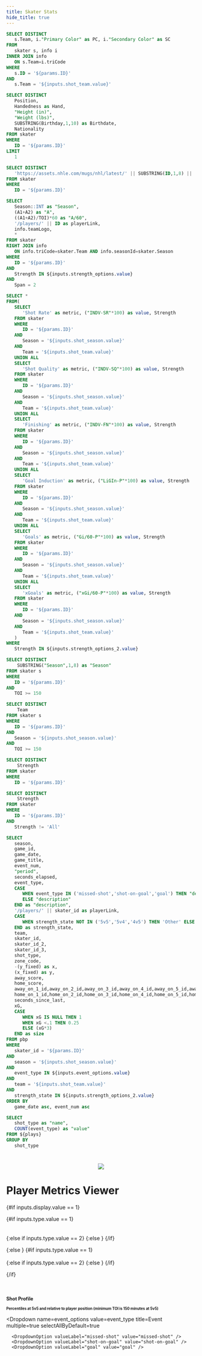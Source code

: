 ```yaml
---
title: Skater Stats
hide_title: true
---
```


```sql color
SELECT DISTINCT
   s.Team, i."Primary Color" as PC, i."Secondary Color" as SC
FROM
   skater s, info i
INNER JOIN info
   ON s.Team=i.triCode
WHERE
   s.ID = '${params.ID}'
AND
   s.Team = '${inputs.shot_team.value}'
```

```sql bio
SELECT DISTINCT
   Position,
   Handedness as Hand,
   "Height (in)",
   "Weight (lbs)",
   SUBSTRING(Birthday,1,10) as Birthdate,
   Nationality
FROM skater
WHERE
   ID = '${params.ID}'
LIMIT
   1
```

```sql headshot
SELECT DISTINCT
   'https://assets.nhle.com/mugs/nhl/latest/' || SUBSTRING(ID,1,8) || 'png' as head
FROM skater
WHERE
   ID = '${params.ID}'
```

```sql stats
SELECT
   Season::INT as "Season",
   (A1+A2) as "A",
   ((A1+A2)/TOI)*60 as "A/60",
   '/players/' || ID as playerLink,
   info.teamLogo,
   *
FROM skater
RIGHT JOIN info
   ON info.triCode=skater.Team AND info.seasonId=skater.Season
WHERE
   ID = '${params.ID}'
AND
   Strength IN ${inputs.strength_options.value}
AND
   Span = 2
```

```sql shot_profile
SELECT *
FROM(
   SELECT
      'Shot Rate' as metric, ("INDV-SR"*100) as value, Strength
   FROM skater
   WHERE
      ID = '${params.ID}' 
   AND
      Season = '${inputs.shot_season.value}'
   AND
      Team = '${inputs.shot_team.value}'
   UNION ALL
   SELECT
      'Shot Quality' as metric, ("INDV-SQ"*100) as value, Strength
   FROM skater
   WHERE
      ID = '${params.ID}' 
   AND
      Season = '${inputs.shot_season.value}'
   AND
      Team = '${inputs.shot_team.value}'
   UNION ALL
   SELECT
      'Finishing' as metric, ("INDV-FN"*100) as value, Strength
   FROM skater
   WHERE
      ID = '${params.ID}' 
   AND
      Season = '${inputs.shot_season.value}'
   AND
      Team = '${inputs.shot_team.value}'
   UNION ALL
   SELECT
      'Goal Induction' as metric, ("LiGIn-P"*100) as value, Strength
   FROM skater
   WHERE
      ID = '${params.ID}' 
   AND
      Season = '${inputs.shot_season.value}'
   AND
      Team = '${inputs.shot_team.value}'
   UNION ALL
   SELECT
      'Goals' as metric, ("Gi/60-P"*100) as value, Strength
   FROM skater
   WHERE
      ID = '${params.ID}' 
   AND
      Season = '${inputs.shot_season.value}'
   AND
      Team = '${inputs.shot_team.value}'
   UNION ALL
   SELECT
      'xGoals' as metric, ("xGi/60-P"*100) as value, Strength
   FROM skater
   WHERE
      ID = '${params.ID}' 
   AND
      Season = '${inputs.shot_season.value}'
   AND
      Team = '${inputs.shot_team.value}'
   )
WHERE
   Strength IN ${inputs.strength_options_2.value}
```

```sql seasons
SELECT DISTINCT 
	SUBSTRING("Season",1,8) as "Season"
FROM skater s
WHERE
   ID = '${params.ID}' 
AND
   TOI >= 150
```

```sql teams
SELECT DISTINCT 
	Team
FROM skater s
WHERE
   ID = '${params.ID}' 
AND
   Season = '${inputs.shot_season.value}'
AND
   TOI >= 150
```

```sql strengths
SELECT DISTINCT 
	Strength
FROM skater
WHERE
   ID = '${params.ID}' 
```

```sql strengths_multiple
SELECT DISTINCT 
	Strength
FROM skater
WHERE
   ID = '${params.ID}' 
AND
   Strength != 'All'
```

```sql plays
SELECT
   season,
   game_id,
   game_date,
   game_title,
   event_num,
   "period",
   seconds_elapsed,
   event_type,
   CASE
      WHEN event_type IN ('missed-shot','shot-on-goal','goal') THEN "description" || ' - xG: ' || SUBSTRING(("xG"*100),1,5) || '%'
      ELSE "description"
   END as "description",
   '/players/' || skater_id as playerLink,
   CASE 
      WHEN strength_state NOT IN ('5v5','5v4','4v5') THEN 'Other' ELSE strength_state
   END as strength_state,
   team,
   skater_id,
   skater_id_2,
   skater_id_3,
   shot_type,
   zone_code,
   -(y_fixed) as x,
   (x_fixed) as y,
   away_score,
   home_score,
   away_on_1_id,away_on_2_id,away_on_3_id,away_on_4_id,away_on_5_id,away_on_6_id,away_goalie_id,
   home_on_1_id,home_on_2_id,home_on_3_id,home_on_4_id,home_on_5_id,home_on_6_id,home_goalie_id,
   seconds_since_last,
   xG,
   CASE
      WHEN xG IS NULL THEN 1
      WHEN xG <.1 THEN 0.25
      ELSE (xG*3)
   END as size
FROM pbp
WHERE
   skater_id = '${params.ID}'
AND
   season = '${inputs.shot_season.value}'
AND
   event_type IN ${inputs.event_options.value}
AND
   team = '${inputs.shot_team.value}'
AND
   strength_state IN ${inputs.strength_options_2.value}
ORDER BY
   game_date asc, event_num asc
```

```sql shot_types   
SELECT 
   shot_type as "name",
   COUNT(event_type) as "value"
FROM ${plays} 
GROUP BY
   shot_type
```

# <center> <Value data={stats} column=Player /> </center>
<center><img src={headshot[0].head} class="h-50" /></center>

<DataTable data={bio}/>

<h1>Player Metrics Viewer</h1>
<Dropdown
   data={strengths}
   name=strength_options
   value=Strength
   title=Strength
   defaultValue="All"
	multiple=true
/>

<Dropdown name=display title=Display defaultValue=1>
	<DropdownOption valueLabel="Total" value=1 />
	<DropdownOption valueLabel="Rates" value=2 />
</Dropdown>

<Dropdown name=type title=Type defaultValue=1>
	<DropdownOption valueLabel="Individual" value=1 />
	<DropdownOption valueLabel="On-Ice" value=2 />
	<DropdownOption valueLabel="Goal Impact" value=3 />
</Dropdown>

{#if inputs.display.value == 1}

{#if inputs.type.value == 1}
<DataTable data={stats} rows=50 search=true rowShading=true headerColor=#0000ff headerFontColor=white>
      <Column id=Strength align=center />
   <Column id=Season align=center fmt='####-####' />
	<Column id=teamLogo align=center contentType="image" height=20px title="Logo"/>
	<Column id=Team align=center />
	<Column id=Position align=center />
   <Column id=Age align=center />
	<Column id=Nationality align=center />
	<Column id=GP align=center title="GP"/>
   <Column id=TOI align=center title="TOI" fmt='#,###.#0' />
	<Column id=Gi align=center title="G"/>
	<Column id=A1 align=center />
	<Column id=A2 align=center />
   <Column id=A align=center />
	<Column id=P align=center />
	<Column id=Fi align=center title="iFF"/>
	<Column id=xGi align=center title="ixG"/>
	<Column id=xGi/Fi align=center title="ixG/iFF"/>
	<Column id=Gi/xGi align=center title="G/ixG"/>
   <Column id=Give align=center />
   <Column id=Take align=center />	
	<Column id=Penl align=center />
   <Column id=Draw align=center />	
	<Column id=PIM align=center title="PIM"/>	
	<Column id=Block align=center title="Blocks"/>
</DataTable>
{:else if inputs.type.value == 2}
<DataTable data={stats} rows=50 search=true rowShading=true headerColor=#0000ff headerFontColor=white>
   <Column id=Season align=center fmt='####-####' />
	<Column id=Strength align=center />
   <Column id=teamLogo align=center contentType="image" height=20px title="Logo"/>
	<Column id=Team align=center />
	<Column id=Position align=center />
   <Column id=Age align=center />
	<Column id=Nationality align=center />
	<Column id=GP align=center title="GP"/>
   <Column id=TOI align=center title="TOI" fmt='#,###.#0' />
	<Column id=GF align=center title="GF"/>
   <Column id=GA align=center title="GA"/>
	<Column id=FF align=center title="FF"/>
   <Column id=FA align=center title="FA"/>
   <Column id=xGF align=center title="xGF"/>
   <Column id=xGA align=center title="xGA"/>
   <Column id=xGF/FF align=center title="xGF/FF"/>
   <Column id=xGA/FA align=center title="xGA/FA"/>
   <Column id=GF/xGF align=center title="GF/xGF"/>
   <Column id=GF% align=center title="GF%" fmt='##.00%' />
   <Column id=FF% align=center title="FF%" fmt='##.00%' />
   <Column id=xGF% align=center title="xGF%" fmt='##.00%' />
</DataTable>
{:else }
<DataTable data={stats} rows=50 search=true rowShading=true headerColor=#0000ff headerFontColor=white>
      <Column id=Strength align=center />
   <Column id=Season align=center fmt='####-####' />
   <Column id=teamLogo align=center contentType="image" height=20px title="Logo"/>
   <Column id=Team align=center />
   <Column id=Position align=center />
   <Column id=Age align=center />
   <Column id=Nationality align=center />
   <Column id=GP align=center title="GP"/>
   <Column id=TOI align=center title="TOI" fmt='#,###.#0' />
   <Column id=INDV-SRI-T align=center title="Shot Rate Impact" fmt='#0.####' />
   <Column id=INDV-SQI-T align=center title="Shot Quality Impact" fmt='#0.####' />
   <Column id=INDV-FNI-T align=center title="Finishing Impact" fmt='#0.####' />
   <Column id=OOFF-SRI-T align=center title="On-Ice Shot Rate Impact For" fmt='#0.####' />
   <Column id=OOFF-SQI-T align=center title="On-Ice Shot Quality Impact For" fmt='#0.####' />
   <Column id=OOFF-FNI-T align=center title="On-Ice Finishing Impact For" fmt='#0.####' />
   <Column id=ODEF-SRI-T align=center title="On-Ice Shot Rate Impact Against" fmt='#0.####' />
   <Column id=ODEF-SQI-T align=center title="On-Ice Shot Quality Impact Against" fmt='#0.####' />
   <Column id=ODEF-FNI-T align=center title="On-Ice Finishing Impact Against" fmt='#0.####' />
   <Column id=EGi-T align=center title="Extraneous G" fmt='#0.####' />
   <Column id=EGF-T align=center title="Extraneous GF" fmt='#0.####' />
   <Column id=EGA-T align=center title="Extraneous GA" fmt='#0.####' />
   <Column id=ExGi-T align=center title="Extraneous ixG" fmt='#0.####' />
   <Column id=ExGF-T align=center title="Extraneous xGF" fmt='#0.####' />
   <Column id=ExGA-T align=center title="Extraneous xGA" fmt='#0.####' />
   <Column id=LiEG-T align=center title="Linemate Extraneous GF" fmt='#0.####' />
   <Column id=LiGIn-T align=center title="Goal Induction" fmt='#0.####' />
   <Column id=CompGI-T align=center title="Composite Goal Impact" fmt='#0.####' />
   <Column id=LiRelGI-T align=center title="Linemate Rel. Goal Impact" fmt='#0.####' />
</DataTable>
{/if}


{:else }
{#if inputs.type.value == 1}
<DataTable data={stats} rows=50 search=true rowShading=true headerColor=#0000ff headerFontColor=white>
      <Column id=Strength align=center />
   <Column id=Season align=center fmt='####-####' />
   <Column id=teamLogo align=center contentType="image" height=20px title="Logo"/>
   <Column id=Team align=center />
   <Column id=Position align=center />
   <Column id=Age align=center />
   <Column id=Nationality align=center />
   <Column id=GP align=center title="GP"/>
   <Column id=TOI align=center title="TOI" fmt='#,###.#0' />
   <Column id=Gi/60 align=center title="G/60"/>
   <Column id=A1/60 align=center />
   <Column id=A2/60 align=center />
   <Column id=A/60 align=center />
   <Column id=P/60 align=center />
   <Column id=Fi/60 align=center title="iFF/60"/>
   <Column id=xGi/60 align=center title="ixG/60"/>
   <Column id=xGi/Fi align=center title="ixG/iFF"/>
   <Column id=Gi/xGi align=center title="G/ixG"/>
   <Column id=Give/60 align=center />
   <Column id=Take/60 align=center />	
   <Column id=Penl/60 align=center />
   <Column id=Draw/60 align=center />	
   <Column id=PIM align=center title="PIM"/>
   <Column id=Block/60 align=center title="Blocks/60"/>	
</DataTable>
{:else if inputs.type.value == 2}
<DataTable data={stats} rows=50 search=true rowShading=true headerColor=#0000ff headerFontColor=white>
      <Column id=Strength align=center />
   <Column id=Season align=center fmt='####-####' />
   <Column id=teamLogo align=center contentType="image" height=20px title="Logo"/>
   <Column id=Team align=center />
   <Column id=Position align=center />
   <Column id=Age align=center />
   <Column id=Nationality align=center />
   <Column id=GP align=center title="GP"/>
   <Column id=TOI align=center title="TOI" fmt='#,###.#0' />
   <Column id=GF/60 align=center title="GF/60"/>
   <Column id=GA/60 align=center title="GA/60"/>
   <Column id=FF/60 align=center title="FF/60"/>
   <Column id=FA/60 align=center title="FA/60"/>
   <Column id=xGF/60 align=center title="xGF/60"/>
   <Column id=xGA/60 align=center title="xGA/60"/>
   <Column id=xGF/FF align=center title="xGF/FF"/>
   <Column id=xGA/FA align=center title="xGA/FA"/>
   <Column id=GF/xGF align=center title="GF/xGF"/>
   <Column id=GF% align=center title="GF%" fmt='##.00%' />
   <Column id=FF% align=center title="FF%" fmt='##.00%' />
   <Column id=xGF% align=center title="xGF%" fmt='##.00%' />
</DataTable>
{:else }
<DataTable data={stats} rows=50 search=true rowShading=true headerColor=#0000ff headerFontColor=white>
   <Column id=Strength align=center />
   <Column id=Season align=center fmt='####-####' />
   <Column id=teamLogo align=center contentType="image" height=20px title="Logo"/>
   <Column id=Team align=center />
   <Column id=Position align=center />
   <Column id=Age align=center />
   <Column id=Nationality align=center />
   <Column id=GP align=center title="GP"/>
   <Column id=TOI align=center title="TOI" fmt='#,###.#0' />
   <Column id=INDV-SRI align=center title="Shot Rate Impact" fmt='#0.####' />
   <Column id=INDV-SQI align=center title="Shot Quality Impact" fmt='#0.####' />
   <Column id=INDV-FNI align=center title="Finishing Impact" fmt='#0.####' />
   <Column id=OOFF-SRI align=center title="On-Ice Shot Rate Impact For" fmt='#0.####' />
   <Column id=OOFF-SQI align=center title="On-Ice Shot Quality Impact For" fmt='#0.####' />
   <Column id=OOFF-FNI align=center title="On-Ice Finishing Impact For" fmt='#0.####' />
   <Column id=ODEF-SRI align=center title="On-Ice Shot Rate Impact Against" fmt='#0.####' />
   <Column id=ODEF-SQI align=center title="On-Ice Shot Quality Impact Against" fmt='#0.####' />
   <Column id=ODEF-FNI align=center title="On-Ice Finishing Impact Against" fmt='#0.####' />
   <Column id=EGi align=center title="Extraneous G" fmt='#0.####' />
   <Column id=EGF align=center title="Extraneous GF" fmt='#0.####' />
   <Column id=EGA align=center title="Extraneous GA" fmt='#0.####' />
   <Column id=ExGi align=center title="Extraneous ixG" fmt='#0.####' />
   <Column id=ExGF align=center title="Extraneous xGF" fmt='#0.####' />
   <Column id=ExGA align=center title="Extraneous xGA" fmt='#0.####' />
   <Column id=LiEG align=center title="Linemate Extraneous GF" fmt='#0.####' />
   <Column id=LiGIn align=center title="Goal Induction" fmt='#0.####' />
   <Column id=CompGI align=center title="Composite Goal Impact" fmt='#0.####' />
   <Column id=LiRelGI align=center title="Linemate Rel. Goal Impact" fmt='#0.####' />
</DataTable>
{/if}

{/if}

<br>
<h1 style="font-size:90%;">Shot Profile</h1>
<h1 style="font-size:70%;">Percentiles at 5v5 and relative to player position (minimum TOI is 150 minutes at 5v5)</h1>

<Dropdown
   data={strengths_multiple}
   name=strength_options_2
   value=Strength
   title=Strength
   defaultValue="5v5"
	multiple=true
/>

<Dropdown
    data={seasons}
    name=shot_season
    value=Season
	 title=Season
    defaultValue="20242025"
/>

<Dropdown
    data={teams}
    name=shot_team
    value=Team
	 title=Team
/>

<BarChart 
    data={shot_profile}
    x=metric
    y=value
    series=Strength
    yMax=100
    swapXY=true
    type=grouped
    downloadableData=False
    colorPalette={[color[0].PC]}
/>

<Dropdown
      name=event_options
      value=event_type
      title=Event
      multiple=true
      selectAllByDefault=true
   >
      <DropdownOption valueLabel="missed-shot" value="missed-shot" />
      <DropdownOption valueLabel="shot-on-goal" value="shot-on-goal" />
      <DropdownOption valueLabel="goal" value="goal" />
   </Dropdown>

<div style="display:flex; justify-content: space-between;">
   <div style="width:500px;">
      <BubbleChart
         data={plays}
         x=x
         y=y
         size=size
         title="Shot Chart"
         tooltipTitle=description
         outlineWidth = 2
         outlineColor = #FFFFFF
         xMin = -42.5
         xMax = 42.5
         yMin = 0
         yMax = 100
         xAxisLabels=False
         yAxisLabels=False
         xGridlines=False
         yGridlines=False
         xTickMarks=False
         yTickMarks=False
         xBaseline=False
         yBaseline=False
         emptySet=warn
         emptyMessage='Select a season and a team...'
         downloadableImage=true
         downloadableData=false
         chartAreaHeight=320
         colorPalette={[color[0].PC]}
      >
         <ReferenceLine
            x=-42.5
            y=0
            x2=42.5
            color=red
            hideValue=true
            lineWidth=3 lineType=solid/
            opacity=0.25
         />
         <ReferenceLine
            x=-42.5
            y=89
            x2=42.5
            color=red
            hideValue=true
            lineWidth=3 lineType=solid/
            opacity=0.25
         />
         <ReferenceLine
            x=-42.5
            y=24
            x2=42.5
            color=blue
            hideValue=true
            lineWidth=3 lineType=solid/
         />
         <ReferencePoint
            x=22.5
            y=14
            color=red
            symbolSize=15
            symbolOpacity=0.25
         />
         <ReferencePoint
            x=-22.5
            y=14
            color=red
            symbolSize=15
            symbolOpacity=0.25
         />
         <ReferencePoint
            x=22.5
            y=70
            color=red
            symbolSize=40
            symbolOpacity=0.25
                  />
         <ReferencePoint
            x=-22.5
            y=70
            color=red
            symbolSize=40
            symbolOpacity=0.25
         />
         <ReferenceLine
            x=3
            y=89
            x2=3
            y2=96
            color=red
            hideValue=true
            lineWidth=3 lineType=solid/
         />
         <ReferenceLine
            x=-3
            y=89
            x2=-3
            y2=96
            color=red
            hideValue=true
            lineWidth=3 lineType=solid/
         />
         <ReferenceLine
            x=3
            y=96
            x2=-3
            y2=96
            color=red
            hideValue=true
            lineWidth=3 lineType=solid/
         />
         <ReferenceLine
            x=-4
            y=89
            x2=-4
            y2=83
            color=red
            hideValue=true
            lineWidth=3 lineType=solid/
         />
         <ReferenceLine
            x=4
            y=89
            x2=4
            y2=83
            color=red
            hideValue=true
            lineWidth=3 lineType=solid/
         />
         <ReferenceLine
            x=4
            y=83
            x2=-4
            y2=83
            color=red
            hideValue=true
            lineWidth=3 lineType=solid/
         />
         <ReferenceArea xMin=-3 xMax=3 areaColor=blue yMin=83 yMax=89 opacity=0.25/>
      </BubbleChart>
   </div>
   <div style="width:400px; align:center;">
      <ECharts config={
         {
            title:{
               text: "Shot Type Composition"
            },
            tooltip: {
                  formatter: '{b}: {c} ({d}%)'
            },
            series: [
            {
               type: 'pie',
               radius: ['40%', '70%'],
               data: [...shot_types],
            }
            ]
            }
         }
      />
   </div>
   <div style="width:550px">
      <DataTable data={plays} rows=10 search=true rowShading=true headerColor=#0000ff headerFontColor=white compact=true downloadable=false title="Shot Table">
      <Column id=game_date align=center title="Date"/>
      <Column id=game_title align=center title="Game"/>
      <Column id=period align=center/>
      <Column id=seconds_elapsed align=center title="Seconds"/>
      <Column id=strength_state align=center/>
      <Column id=event_type align=center title="Event"/>
      <Column id=description align=center/>
      <Column id=shot_type align=center/>
      <Column id=away_score align=center/>
      <Column id=home_score align=center/>
      <Column id=xG align=center title="xG"/>
   </DataTable>
   </div>
</div>

